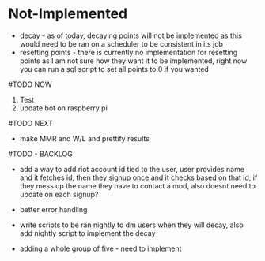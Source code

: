 # Not-Implemented
- decay - as of today, decaying points will not be implemented as this would need to be ran on a scheduler to be consistent in its job
- resetting points - there is currently no implementation for resetting points as I am not sure how they want it to be implemented, right now you can run a sql script to set all points to 0 if you wanted

#TODO NOW
1. Test
2. update bot on raspberry pi


#TODO NEXT
- make MMR and W/L and prettify results

#TODO - BACKLOG
- add a way to add riot account id tied to the user, user provides name and it fetches id, then they signup once and it checks based on that id, if they mess up the name they have to contact a mod, also doesnt need to update on each signup?
- better error handling
- write scripts to be ran nightly to dm users when they will decay, also add nightly script to implement the decay

- adding a whole group of five - need to implement 